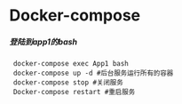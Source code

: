 # Docker-compose

#####  登陆到app1的bash
```
 docker-compose exec App1 bash
 docker-compose up -d #后台服务运行所有的容器
 docker-compose stop #关闭服务
 Docker-compose restart #重启服务
```
